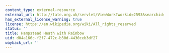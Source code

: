 ```yaml
---
content_type: external-resource
external_url: http://tate.org.uk/servlet/ViewWork?workid=2593&searchid=8743&roomid=3412&tabview=image
has_external_license_warning: true
license: https://en.wikipedia.org/wiki/All_rights_reserved
status: ''
title: Hampstead Heath with Rainbow
uid: d04a166c-f2f7-472c-b30d-4430ceb3df27
wayback_url: ''
---
```

